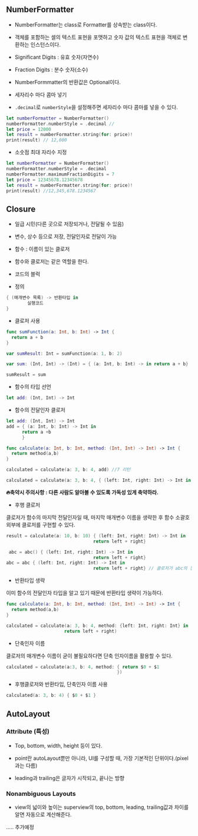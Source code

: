 ## NumberFormatter

- NumberFormatter는 class로 Formatter를 상속받는 class이다.
- 객체를 포함하는 셀의 텍스트 표현을 포맷하고 숫자 값의 텍스트 표현을 객체로 변환하는 인스턴스이다.

- Significant Digits : 유효 숫자(자연수)

- Fraction Digits : 분수 숫자(소수)

- NumberFormmatter의 반환값은 Optional이다.

- 세자리수 마다 콤마 넣기

- `.decimal`로 `numberStyle`을 설정해주면 세자리수 마다 콤마를 넣을 수 있다.

```swift
let numberFormatter = NumberFormatter()
numberFormatter.numberStyle = .decimal // 
let price = 12000
let result = numberFormatter.string(for: price)!
print(result) // 12,000
```



- 소숫점 최대 자리수 지정 

```swift
let numberFormatter = NumberFormatter()
numberFormatter.numberStyle = .decimal
numberFormatter.maximumFractionDigits = 7
let price = 12345678.12345678
let result = numberFormatter.string(for: price)!
print(result) //12,345,678.1234567
```



## Closure

- 일급 시민(다른 곳으로 저장되거나, 전달될 수 있음)
- 변수, 상수 등으로 저장, 전달인자로 전달이 가능
- 함수 : 이름이 있는 클로저
- 함수와 클로저는 같은 역할을 한다. 
- 코드의 블럭

- 정의

```swift
{ (매개변수 목록) -> 반환타입 in
		실행코드
}
```



- 클로저 사용

```swift
func sumFunction(a: Int, b: Int) -> Int {
  return a + b
}

var sumResult: Int = sumFunction(a: 1, b: 2)

var sum: (Int, Int) -> (Int) = { (a: Int, b: Int) -> in return a + b}

sumResult = sum
```



- 함수의 타입 선언

```swift
let add: (Int, Int) -> Int
```



- 함수의 전달인자 클로저 

```swift 
let add: (Int, Int) -> Int
add = { (a: Int, b: Int) -> Int in
      return a +b
      }

func calculate(a: Int, b: Int, method: (Int, Int) -> Int) -> Int {
  return method(a,b)
}

calculated = calculate(a: 3, b: 4, add) //7 리턴 

calculated = calculate(a: 3, b: 4, { (left: Int, right: Int) -> Int in 																						return left + right})
```



**🔥축약시 주의사항 : 다른 사람도 알아볼 수 있도록 가독성 있게 축약하라.**



- 후행 클로저

클로저가 함수의 마지막 전달인자일 때, 마지막 매개변수 이름을 생략한 후 함수 소괄호 외부에 클로저를 구현할 수 있다.

```swift
result = calculate(a: 10, b: 10) { (left: Int, right: Int) -> Int in
                                 return left + right}

 abc = abc() { (left: Int, right: Int) -> Int in
                                 return left + right}
abc = abc { (left: Int, right: Int) -> Int in
                                 return left + right} // 클로저가 abc의 전달인자이다.
```



- 반환타입 생략

이미 함수의 전달인자 타입을 알고 있기 때문에 반환타입 생략이 가능하다.

```swift
func calculate(a: Int, b: Int, method: (Int, Int) -> Int) -> Int {
  return method(a,b)
}

calculated = calculate(a: 3, b: 4, method: {left: Int, right: Int} in 
                      return left + right)
```



- 단축인자 이름

클로저의 매개변수 이름이 굳이 불필요하다면 단축 인자이름을 활용할 수 있다.

```swift
calculated = calculate(a:3, b: 4, method: { return $0 + $1
                                          })
```



- 후행클로저와 반환타입, 단축인자 이름 사용

```swift
calculated(a: 3, b: 4) { $0 + $1 }
```





## AutoLayout 

### Attribute (특성)

- Top, bottom, width, height 등이 있다.

- point란 autoLayout뿐만 아니라, UI를 구성할 때, 가장 기본적인 단위이다.(pixel과는 다름)
- leading과 trailing은 글자가 시작되고, 끝나는 방향



### Nonambiguous Layouts

- view의 넓이와 높이는 superview의 top, bottom, leading, trailing값과 차이를 알면 자동으로 계산해준다.

..... 추가예정